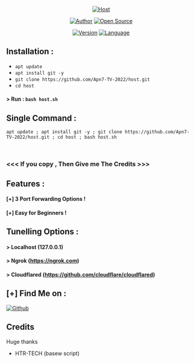 <p align="center">
<a href="#"><img title="Host" src="https://raw.githubusercontent.com/htr-tech/release-download/master/images/banner/host.png"></a>
</p>
<p align="center">
<a href="https://github.com/Apn7-TV-2022"><img title="Author" src="https://img.shields.io/badge/Author-Apn7--TV--2022-blue.svg?style=for-the-badge&logo=github"></a>
<a href="#"><img title="Open Source" src="https://img.shields.io/badge/Open%20Source-%E2%9D%A4-green?style=for-the-badge"></a>
</p>
<p align="center">
<a href="#"><img title="Version" src="https://img.shields.io/badge/Version-2.2-green.svg?style=flat-square"></a>
<a href="#"><img title="Language" src="https://badges.frapsoft.com/bash/v1/bash.png?v=103"></a>
</p>

## Installation :

* `apt update`
* `apt install git -y`
* `git clone https://github.com/Apn7-TV-2022/host.git`
* `cd host`

#### > Run : `bash host.sh`

## Single Command :
```
apt update ; apt install git -y ; git clone https://github.com/Apn7-TV-2022/host.git ; cd host ; bash host.sh
```
<br>

### <<< If you copy , Then Give me The Credits >>>

## Features :
#### [+] 3 Port Forwarding Options !
#### [+] Easy for Beginners !

## Tunelling Options :
#### > Localhost (127.0.0.1)
#### > Ngrok (https://ngrok.com)
#### > Cloudflared (https://github.com/cloudflare/cloudflared)

## [+] Find Me on :

[![Github](https://img.shields.io/badge/Github-Apn7--TV--2022-green?style=for-the-badge&logo=github)](https://github.com/Varun114-Techno)


## Credits

Huge thanks

- HTR-TECH (basew script)
